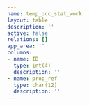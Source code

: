 ```yaml
---
name: temp_occ_stat_work
layout: table
description: ''
active: false
relations: []
app_area: ''
columns:
- name: ID
  type: int(4)
  description: ''
- name: prop_ref
  type: char(12)
  description: ''
---
```


